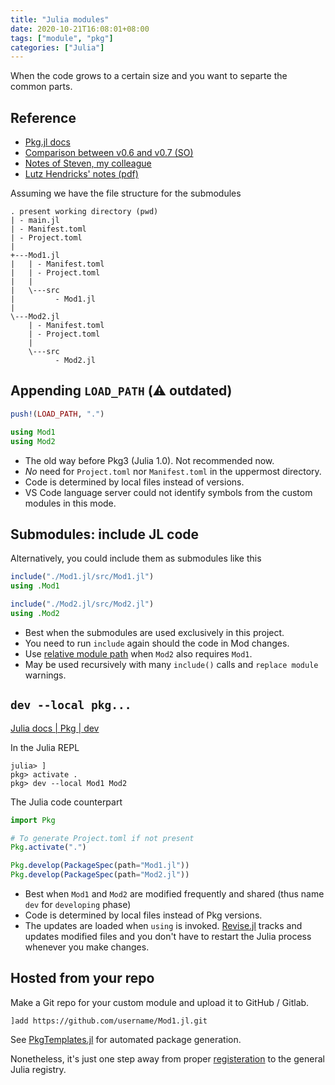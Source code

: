 ```yaml
---
title: "Julia modules"
date: 2020-10-21T16:08:01+08:00
tags: ["module", "pkg"]
categories: ["Julia"]
---
```


When the code grows to a certain size and you want to separte the common parts.

<!--more-->

## Reference
- [Pkg.jl docs](https://julialang.github.io/Pkg.jl/v1/)
- [Comparison between v0.6 and v0.7 (SO)](https://stackoverflow.com/questions/36398629/change-package-directory-in-julia/36400065#36400065)
- [Notes of Steven, my colleague](https://www.notion.so/Writing-Module-and-Docstring-in-Julia-0b5b5a8807d1414490269daddba960a0#81bc91f8583e4af39c83f0f55435b433)
- [Lutz Hendricks' notes (pdf)](https://lhendricks.org/julia_notes.pdf)

Assuming we have the file structure for the submodules

```tree
. present working directory (pwd)
| - main.jl
| - Manifest.toml
| - Project.toml
|
+---Mod1.jl
|   | - Manifest.toml
|   | - Project.toml
|   |
|   \---src
|         - Mod1.jl
|
\---Mod2.jl
    | - Manifest.toml
    | - Project.toml
    |
    \---src
          - Mod2.jl
```

## Appending `LOAD_PATH` (⚠️ outdated)

```julia
push!(LOAD_PATH, ".")

using Mod1
using Mod2
```

- The old way before Pkg3 (Julia 1.0). Not recommended now.
- *No* need for `Project.toml` nor `Manifest.toml` in the uppermost directory.
- Code is determined by local files instead of versions.
- VS Code language server could not identify symbols from the custom modules in this mode.

## Submodules: include JL code

Alternatively, you could include them as submodules like this

```julia
include("./Mod1.jl/src/Mod1.jl")
using .Mod1

include("./Mod2.jl/src/Mod2.jl")
using .Mod2
```

- Best when the submodules are used exclusively in this project.
- You need to run `include` again should the code in Mod changes.
- Use [relative module path](https://stackoverflow.com/questions/54410557/submodule-intra-dependencies-in-julia) when `Mod2` also requires `Mod1`.
- May be used recursively with many `include()` calls and `replace module` warnings.

## `dev --local pkg...`

[Julia docs | Pkg | dev](https://docs.julialang.org/en/v1/stdlib/Pkg/)

In the Julia REPL
```julia-repl
julia> ]
pkg> activate .
pkg> dev --local Mod1 Mod2
```

The Julia code counterpart
```julia
import Pkg

# To generate Project.toml if not present
Pkg.activate(".")

Pkg.develop(PackageSpec(path="Mod1.jl"))
Pkg.develop(PackageSpec(path="Mod2.jl"))
```

- Best when `Mod1` and `Mod2` are modified frequently and shared (thus name `dev` for `developing` phase)
- Code is determined by local files instead of Pkg versions.
- The updates are loaded when `using` is invoked. [Revise.jl](https://timholy.github.io/Revise.jl/stable/) tracks and updates modified files and you don't have to restart the Julia process whenever you make changes.

## Hosted from your repo

Make a Git repo for your custom module and upload it to GitHub / Gitlab.

`]add https://github.com/username/Mod1.jl.git`

See [PkgTemplates.jl](https://github.com/invenia/PkgTemplates.jl) for automated package generation.

Nonetheless, it's just one step away from proper [registeration](https://github.com/JuliaRegistries/Registrator.jl) to the general Julia registry.
